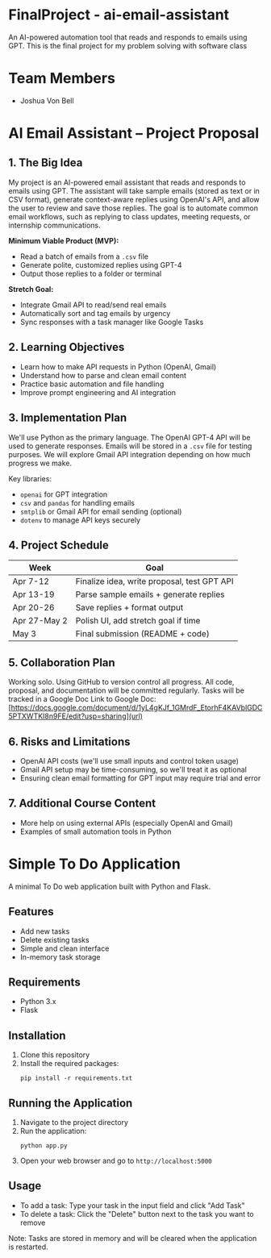 # FinalProject - ai-email-assistant
An AI-powered automation tool that reads and responds to emails using GPT. This is the final project for my problem solving with software class
# Team Members
- Joshua Von Bell
  
# AI Email Assistant – Project Proposal

## 1. The Big Idea
My  project is an AI-powered email assistant that reads and responds to emails using GPT. The assistant will take sample emails (stored as text or in CSV format), generate context-aware replies using OpenAI's API, and allow the user to review and save those replies. The goal is to automate common email workflows, such as replying to class updates, meeting requests, or internship communications. 

**Minimum Viable Product (MVP):**
- Read a batch of emails from a `.csv` file
- Generate polite, customized replies using GPT-4
- Output those replies to a folder or terminal

**Stretch Goal:**
- Integrate Gmail API to read/send real emails
- Automatically sort and tag emails by urgency
- Sync responses with a task manager like Google Tasks

## 2. Learning Objectives
- Learn how to make API requests in Python (OpenAI, Gmail)
- Understand how to parse and clean email content
- Practice basic automation and file handling
- Improve prompt engineering and AI integration

## 3. Implementation Plan
We'll use Python as the primary language. The OpenAI GPT-4 API will be used to generate responses. Emails will be stored in a `.csv` file for testing purposes. We will explore Gmail API integration depending on how much progress we make.

Key libraries:
- `openai` for GPT integration
- `csv` and `pandas` for handling emails
- `smtplib` or Gmail API for email sending (optional)
- `dotenv` to manage API keys securely

## 4. Project Schedule
| Week        | Goal                                      |
|-------------|-------------------------------------------|
| Apr 7-12    | Finalize idea, write proposal, test GPT API |
| Apr 13-19   | Parse sample emails + generate replies     |
| Apr 20-26   | Save replies + format output               |
| Apr 27-May 2| Polish UI, add stretch goal if time        |
| May 3       | Final submission (README + code)           |

## 5. Collaboration Plan
Working solo. Using GitHub to version control all progress. All code, proposal, and documentation will be committed regularly. Tasks will be tracked in a Google Doc
Link to Google Doc: [https://docs.google.com/document/d/1yL4gKJf_1GMrdF_EtorhF4KAVblGDC5PTXWTKI8n9FE/edit?usp=sharing](url)


## 6. Risks and Limitations
- OpenAI API costs (we'll use small inputs and control token usage)
- Gmail API setup may be time-consuming, so we'll treat it as optional
- Ensuring clean email formatting for GPT input may require trial and error

## 7. Additional Course Content
- More help on using external APIs (especially OpenAI and Gmail)
- Examples of small automation tools in Python

# Simple To Do Application

A minimal To Do web application built with Python and Flask.

## Features
- Add new tasks
- Delete existing tasks
- Simple and clean interface
- In-memory task storage

## Requirements
- Python 3.x
- Flask

## Installation
1. Clone this repository
2. Install the required packages:
   ```
   pip install -r requirements.txt
   ```

## Running the Application
1. Navigate to the project directory
2. Run the application:
   ```
   python app.py
   ```
3. Open your web browser and go to `http://localhost:5000`

## Usage
- To add a task: Type your task in the input field and click "Add Task"
- To delete a task: Click the "Delete" button next to the task you want to remove

Note: Tasks are stored in memory and will be cleared when the application is restarted.
